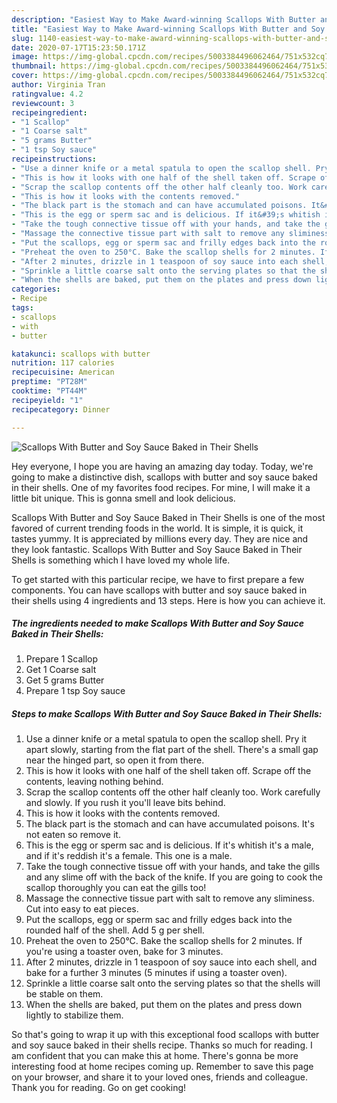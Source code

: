 ```yaml
---
description: "Easiest Way to Make Award-winning Scallops With Butter and Soy Sauce Baked in Their Shells"
title: "Easiest Way to Make Award-winning Scallops With Butter and Soy Sauce Baked in Their Shells"
slug: 1140-easiest-way-to-make-award-winning-scallops-with-butter-and-soy-sauce-baked-in-their-shells
date: 2020-07-17T15:23:50.171Z
image: https://img-global.cpcdn.com/recipes/5003384496062464/751x532cq70/scallops-with-butter-and-soy-sauce-baked-in-their-shells-recipe-main-photo.jpg
thumbnail: https://img-global.cpcdn.com/recipes/5003384496062464/751x532cq70/scallops-with-butter-and-soy-sauce-baked-in-their-shells-recipe-main-photo.jpg
cover: https://img-global.cpcdn.com/recipes/5003384496062464/751x532cq70/scallops-with-butter-and-soy-sauce-baked-in-their-shells-recipe-main-photo.jpg
author: Virginia Tran
ratingvalue: 4.2
reviewcount: 3
recipeingredient:
- "1 Scallop"
- "1 Coarse salt"
- "5 grams Butter"
- "1 tsp Soy sauce"
recipeinstructions:
- "Use a dinner knife or a metal spatula to open the scallop shell. Pry it apart slowly, starting from the flat part of the shell. There&#39;s a small gap near the hinged part, so open it from there."
- "This is how it looks with one half of the shell taken off. Scrape off the contents, leaving nothing behind."
- "Scrap the scallop contents off the other half cleanly too. Work carefully and slowly. If you rush it you&#39;ll leave bits behind."
- "This is how it looks with the contents removed."
- "The black part is the stomach and can have accumulated poisons. It&#39;s not eaten so remove it."
- "This is the egg or sperm sac and is delicious. If it&#39;s whitish it&#39;s a male, and if it&#39;s reddish it&#39;s a female. This one is a male."
- "Take the tough connective tissue off with your hands, and take the gills and any slime off with the back of the knife. If you are going to cook the scallop thoroughly you can eat the gills too!"
- "Massage the connective tissue part with salt to remove any sliminess. Cut into easy to eat pieces."
- "Put the scallops, egg or sperm sac and frilly edges back into the rounded half of the shell. Add 5 g per shell."
- "Preheat the oven to 250°C. Bake the scallop shells for 2 minutes. If you&#39;re using a toaster oven, bake for 3 minutes."
- "After 2 minutes, drizzle in 1 teaspoon of soy sauce into each shell, and bake for a further 3 minutes (5 minutes if using a toaster oven)."
- "Sprinkle a little coarse salt onto the serving plates so that the shells will be stable on them."
- "When the shells are baked, put them on the plates and press down lightly to stabilize them."
categories:
- Recipe
tags:
- scallops
- with
- butter

katakunci: scallops with butter 
nutrition: 117 calories
recipecuisine: American
preptime: "PT28M"
cooktime: "PT44M"
recipeyield: "1"
recipecategory: Dinner

---
```



![Scallops With Butter and Soy Sauce Baked in Their Shells](https://img-global.cpcdn.com/recipes/5003384496062464/751x532cq70/scallops-with-butter-and-soy-sauce-baked-in-their-shells-recipe-main-photo.jpg)

Hey everyone, I hope you are having an amazing day today. Today, we're going to make a distinctive dish, scallops with butter and soy sauce baked in their shells. One of my favorites food recipes. For mine, I will make it a little bit unique. This is gonna smell and look delicious.

Scallops With Butter and Soy Sauce Baked in Their Shells is one of the most favored of current trending foods in the world. It is simple, it is quick, it tastes yummy. It is appreciated by millions every day. They are nice and they look fantastic. Scallops With Butter and Soy Sauce Baked in Their Shells is something which I have loved my whole life.




To get started with this particular recipe, we have to first prepare a few components. You can have scallops with butter and soy sauce baked in their shells using 4 ingredients and 13 steps. Here is how you can achieve it.

<!--inarticleads1-->

##### The ingredients needed to make Scallops With Butter and Soy Sauce Baked in Their Shells:

1. Prepare 1 Scallop
1. Get 1 Coarse salt
1. Get 5 grams Butter
1. Prepare 1 tsp Soy sauce




<!--inarticleads2-->

##### Steps to make Scallops With Butter and Soy Sauce Baked in Their Shells:

1. Use a dinner knife or a metal spatula to open the scallop shell. Pry it apart slowly, starting from the flat part of the shell. There&#39;s a small gap near the hinged part, so open it from there.
1. This is how it looks with one half of the shell taken off. Scrape off the contents, leaving nothing behind.
1. Scrap the scallop contents off the other half cleanly too. Work carefully and slowly. If you rush it you&#39;ll leave bits behind.
1. This is how it looks with the contents removed.
1. The black part is the stomach and can have accumulated poisons. It&#39;s not eaten so remove it.
1. This is the egg or sperm sac and is delicious. If it&#39;s whitish it&#39;s a male, and if it&#39;s reddish it&#39;s a female. This one is a male.
1. Take the tough connective tissue off with your hands, and take the gills and any slime off with the back of the knife. If you are going to cook the scallop thoroughly you can eat the gills too!
1. Massage the connective tissue part with salt to remove any sliminess. Cut into easy to eat pieces.
1. Put the scallops, egg or sperm sac and frilly edges back into the rounded half of the shell. Add 5 g per shell.
1. Preheat the oven to 250°C. Bake the scallop shells for 2 minutes. If you&#39;re using a toaster oven, bake for 3 minutes.
1. After 2 minutes, drizzle in 1 teaspoon of soy sauce into each shell, and bake for a further 3 minutes (5 minutes if using a toaster oven).
1. Sprinkle a little coarse salt onto the serving plates so that the shells will be stable on them.
1. When the shells are baked, put them on the plates and press down lightly to stabilize them.




So that's going to wrap it up with this exceptional food scallops with butter and soy sauce baked in their shells recipe. Thanks so much for reading. I am confident that you can make this at home. There's gonna be more interesting food at home recipes coming up. Remember to save this page on your browser, and share it to your loved ones, friends and colleague. Thank you for reading. Go on get cooking!
